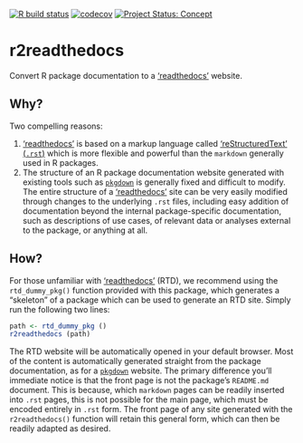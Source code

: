 <!-- badges: start -->

[![R build
status](https://github.com/ropenscilabs/r2readthedocs/workflows/R-CMD-check/badge.svg)](https://github.com/ropenscilabs/r2readthedocs/actions)
[![codecov](https://codecov.io/gh/ropenscilabs/r2readthedocs/branch/main/graph/badge.svg)](https://codecov.io/gh/ropenscilabs/r2readthedocs)
[![Project Status:
Concept](https://www.repostatus.org/badges/latest/concept.svg)](https://www.repostatus.org/#concept)
<!-- badges: end -->

# r2readthedocs

Convert R package documentation to a
[‘readthedocs’](https://readthedocs.org/) website.

## Why?

Two compelling reasons:

1.  [‘readthedocs’](https://readthedocs.org/) is based on a markup
    language called [‘reStructuredText’
    (`.rst`)](https://www.python.org/dev/peps/pep-0287/#benefits) which
    is more flexible and powerful than the `markdown` generally used in
    R packages.
2.  The structure of an R package documentation website generated with
    existing tools such as [`pkgdown`](https://pkgdown.r-lib.org/) is
    generally fixed and difficult to modify. The entire structure of a
    [‘readthedocs’](https://readthedocs.org/) site can be very easily
    modified through changes to the underlying `.rst` files, including
    easy addition of documentation beyond the internal package-specific
    documentation, such as descriptions of use cases, of relevant data
    or analyses external to the package, or anything at all.

## How?

For those unfamiliar with [‘readthedocs’](https://readthedocs.org/)
(RTD), we recommend using the `rtd_dummy_pkg()` function provided with
this package, which generates a “skeleton” of a package which can be
used to generate an RTD site. Simply run the following two lines:

``` r
path <- rtd_dummy_pkg ()
r2readthedocs (path)
```

The RTD website will be automatically opened in your default browser.
Most of the content is automatically generated straight from the package
documentation, as for a [`pkgdown`](https://pkgdown.r-lib.org/) website.
The primary difference you’ll immediate notice is that the front page is
not the package’s `README.md` document. This is because, which
`markdown` pages can be readily inserted into `.rst` pages, this is not
possible for the main page, which must be encoded entirely in `.rst`
form. The front page of any site generated with the `r2readthedocs()`
function will retain this general form, which can then be readily
adapted as desired.
